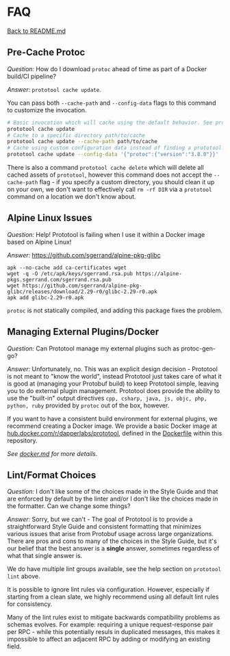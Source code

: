 # FAQ

[Back to README.md](README.md)

## Pre-Cache Protoc

*Question:* How do I download `protoc` ahead of time as part of a Docker build/CI pipeline?

*Answer*: `prototool cache update`.

You can pass both `--cache-path` and `--config-data` flags to this command to customize the
invocation.

```bash
# Basic invocation which will cache using the default behavior. See prototool help cache update for more details.
prototool cache update
# Cache to a specific directory path/to/cache
prototool cache update --cache-path path/to/cache
# Cache using custom configuration data instead of finding a prototool.yaml file using the file discovery mechanism
prototool cache update --config-data '{"protoc":{"version":"3.8.0"}}'
```

There is also a command `prototool cache delete` which will delete all cached assets of
`prototool`, however this command does not accept the `--cache-path` flag - if you specify a custom
directory, you should clean it up on your own, we don't want to effectively call `rm -rf DIR` via a
`prototool` command on a location we don't know about.

## Alpine Linux Issues

*Question:* Help! Prototool is failing when I use it within a Docker image based on Alpine Linux!

*Answer:* https://github.com/sgerrand/alpine-pkg-glibc

```
apk --no-cache add ca-certificates wget
wget -q -O /etc/apk/keys/sgerrand.rsa.pub https://alpine-pkgs.sgerrand.com/sgerrand.rsa.pub
wget https://github.com/sgerrand/alpine-pkg-glibc/releases/download/2.29-r0/glibc-2.29-r0.apk
apk add glibc-2.29-r0.apk
```

`protoc` is not statically compiled, and adding this package fixes the problem.

## Managing External Plugins/Docker

*Question:* Can Prototool manage my external plugins such as protoc-gen-go?

*Answer:* Unfortunately, no. This was an explicit design decision - Prototool is not meant to
"know the world", instead Prototool just takes care of what it is good at (managing your Protobuf
build) to keep Prototool simple, leaving you to do external plugin management. Prototool does
provide the ability to use the "built-in" output directives
`cpp, csharp, java, js, objc, php, python, ruby` provided by `protoc` out of the box, however.

If you want to have a consistent build environment for external plugins, we recommend creating a
Docker image. We provide a basic Docker image at
[hub.docker.com/r/dapperlabs/prototool](https://hub.docker.com/r/dapperlabs/prototool), defined in the
[Dockerfile](../Dockerfile) within this repository.

*See [docker.md](docker.md) for more details.*

## Lint/Format Choices

*Question:* I don't like some of the choices made in the Style Guide and that are enforced by
default by the linter and/or I don't like the choices made in the formatter. Can we change some
things?

*Answer:* Sorry, but we can't - The goal of Prototool is to provide a straightforward Style Guide
and consistent formatting that minimizes various issues that arise from Protobuf usage across large
organizations. There are pros and cons to many of the choices in the Style Guide, but it's our
belief that the best answer is a **single** answer, sometimes regardless of what that single answer
is.

We do have multiple lint groups available, see the help section on `prototool lint` above.

It is possible to ignore lint rules via configuration. However, especially if starting from a clean
slate, we highly recommend using all default lint rules for consistency.

Many of the lint rules exist to mitigate backwards compatibility problems as schemas evolves. For
example: requiring a unique request-response pair per RPC - while this potentially resuls in
duplicated messages, this makes it impossible to affect an adjacent RPC by adding or modifying an
existing field.
